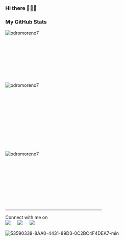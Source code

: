 ### Hi there 👋👨‍💻

<h3>My GitHub Stats</h3>

<p><img align="left" src="https://github-readme-stats.vercel.app/api/top-langs?username=pdromoreno7&show_icons=true&theme=dark&locale=en&layout=compact" alt="pdromoreno7" /></p>
<br>

<br><br><br><br><br><br><br>
<p>&nbsp;<img align="left" src="https://github-readme-stats.vercel.app/api?username=pdromoreno7&show_icons=true&theme=dark&locale=en" alt="pdromoreno7" /></p>
<br><br><br><br><br><br><br><br><br><br>

<p><img align="left" src="https://github-readme-streak-stats.herokuapp.com/?user=pdromoreno7&theme=dark" alt="pdromoreno7" /></p>
<br><br><br><br><br><br><br><br><br><br>
<hr width="60%" >

<p>Connect with me on
<br>	
<a target="_blank" href="https://www.linkedin.com/in/pedromorenodev/"><img src="https://img.shields.io/badge/-LinkedIn-0077B5?style=for-the-badge&logo=Linkedin&logoColor=white"></img></a>
&emsp;
<a target="_blank" href="mailto:pdromorenodev@gmail.com"
><img src="https://img.shields.io/badge/-Gmail-D14836?style=for-the-badge&logo=Gmail&logoColor=white"></img></a>
&emsp;
<a target="_blank" href="https://twitter.com/pdromoreno7"><img src="https://img.shields.io/badge/-Twitter-1DA1F2?style=for-the-badge&logo=Twitter&logoColor=white"></img></a>


![53590338-8AA0-4431-89D3-0C2BC4F4DEA7-min](https://github.com/pdromoreno7/pdromoreno7/assets/72107810/77815fe2-6c15-44b1-b0af-f01aa9f389c9)





<!--
**pdromoreno7/pdromoreno7** is a ✨ _special_ ✨ repository because its `README.md` (this file) appears on your GitHub profile.

Here are some ideas to get you started:

- 🔭 I’m currently working on ...
- 🌱 I’m currently learning ...
- 👯 I’m looking to collaborate on ...
- 🤔 I’m looking for help with ...
- 💬 Ask me about ...
- 📫 How to reach me: ...
- 😄 Pronouns: ...
- ⚡ Fun fact: ...
-->

